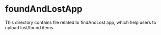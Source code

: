 # foundAndLostApp
This directory contains file related to findAndLost app, which help users to upload lost/found items.
